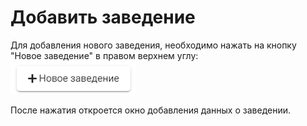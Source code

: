 # Добавить заведение

Для добавления нового заведения, необходимо нажать на кнопку "Новое заведение" в правом верхнем углу: <img src="../../.gitbook/assets/image (2).png" alt="" data-size="original">

После нажатия откроется окно добавления данных о заведении.
